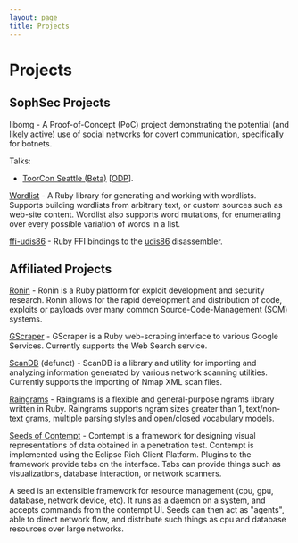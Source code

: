 ```yaml
---
layout: page
title: Projects
---
```


# Projects

## SophSec Projects

libomg - A Proof-of-Concept (PoC) project demonstrating the potential
(and likely active) use of social networks for covert communication,
specifically for botnets.

Talks:

* [ToorCon Seattle (Beta)](http://seattle.toorcon.org/talks.php?id=12) 
  [[ODP](/downloads/talks/libomg_toorcon_talk.odp)].

[Wordlist](http://github.com/sophsec/wordlist) -
A Ruby library for generating and working with wordlists. Supports building
wordlists from arbitrary text, or custom sources such as web-site content.
Wordlist also supports word mutations, for enumerating over every possible
variation of words in a list.

[ffi-udis86](http://github.com/sophsec/ffi-udis86) - Ruby FFI bindings to
the [udis86](http://udis86.sourceforge.net/) disassembler.

## Affiliated Projects

[Ronin](http://ronin-ruby.github.com/) - Ronin is a Ruby platform for
exploit development and security research. Ronin allows for the rapid
development and distribution of code, exploits or payloads over many
common Source-Code-Management (SCM) systems.

[GScraper](http://github.com/postmodern/gscraper) -
GScraper is a Ruby web-scraping interface to various Google Services.
Currently supports the Web Search service.

[ScanDB](http://github.com/postmodern/scandb/) (defunct) - ScanDB is a
library and utility for importing and analyzing information generated by
various network scanning utilities. Currently supports the importing of
Nmap XML scan files.

[Raingrams](http://github.com/postmodern/raingrams) -
Raingrams is a flexible and general-purpose ngrams library written in Ruby.
Raingrams supports ngram sizes greater than 1, text/non-text grams,
multiple parsing styles and open/closed vocabulary models.

[Seeds of Contempt](http://code.google.com/p/seedsofcontempt/) - 
Contempt is a framework for designing visual representations of data
obtained in a penetration test. Contempt is implemented using the Eclipse
Rich Client Platform. Plugins to the framework provide tabs on the
interface. Tabs can provide things such as visualizations, database
interaction, or network scanners.

A seed is an extensible framework for resource management (cpu, gpu,
database, network device, etc). It runs as a daemon on a system, and
accepts commands from the contempt UI. Seeds can then act as "agents",
able to direct network flow, and distribute such things as cpu and
database resources over large networks.

